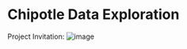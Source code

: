 # Chipotle Data Exploration

Project Invitation:
![image](https://user-images.githubusercontent.com/72775208/117998264-b8223e80-b311-11eb-9bec-f9dd3c2a3f7d.png)

